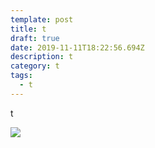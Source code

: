 ```yaml
---
template: post
title: t
draft: true
date: 2019-11-11T18:22:56.694Z
description: t
category: t
tags:
  - t
---
```

t

![](/media/screen-shot-2019-11-05-at-18.03.10.png)
